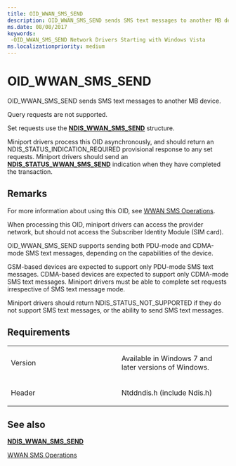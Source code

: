 ```yaml
---
title: OID_WWAN_SMS_SEND
description: OID_WWAN_SMS_SEND sends SMS text messages to another MB device.
ms.date: 08/08/2017
keywords: 
 -OID_WWAN_SMS_SEND Network Drivers Starting with Windows Vista
ms.localizationpriority: medium
---
```


# OID\_WWAN\_SMS\_SEND


OID\_WWAN\_SMS\_SEND sends SMS text messages to another MB device.

Query requests are not supported.

Set requests use the [**NDIS\_WWAN\_SMS\_SEND**](/windows-hardware/drivers/ddi/ndiswwan/ns-ndiswwan-_ndis_wwan_sms_send) structure.

Miniport drivers process this OID asynchronously, and should return an NDIS\_STATUS\_INDICATION\_REQUIRED provisional response to any set requests. Miniport drivers should send an [**NDIS\_STATUS\_WWAN\_SMS\_SEND**](ndis-status-wwan-sms-send.md) indication when they have completed the transaction.

## Remarks

For more information about using this OID, see [WWAN SMS Operations](./mb-sms-operations.md).

When processing this OID, miniport drivers can access the provider network, but should not access the Subscriber Identity Module (SIM card).

OID\_WWAN\_SMS\_SEND supports sending both PDU-mode and CDMA-mode SMS text messages, depending on the capabilities of the device.

GSM-based devices are expected to support only PDU-mode SMS text messages. CDMA-based devices are expected to support only CDMA-mode SMS text messages. Miniport drivers must be able to complete set requests irrespective of SMS text message mode.

Miniport drivers should return NDIS\_STATUS\_NOT\_SUPPORTED if they do not support SMS text messages, or the ability to send SMS text messages.

## Requirements

<table>
<colgroup>
<col width="50%" />
<col width="50%" />
</colgroup>
<tbody>
<tr class="odd">
<td><p>Version</p></td>
<td><p>Available in Windows 7 and later versions of Windows.</p></td>
</tr>
<tr class="even">
<td><p>Header</p></td>
<td>Ntddndis.h (include Ndis.h)</td>
</tr>
</tbody>
</table>

## See also


[**NDIS\_WWAN\_SMS\_SEND**](/windows-hardware/drivers/ddi/ndiswwan/ns-ndiswwan-_ndis_wwan_sms_send)

[WWAN SMS Operations](./mb-sms-operations.md)

 

